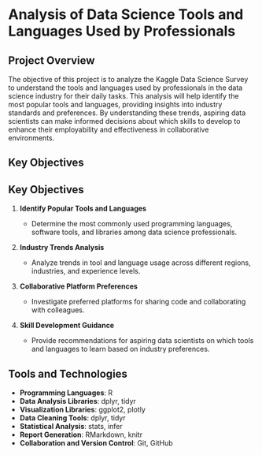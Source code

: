 # Analysis of Data Science Tools and Languages Used by Professionals

## Project Overview

The objective of this project is to analyze the Kaggle Data Science Survey to understand the tools and languages used by professionals in the data science industry for their daily tasks. This analysis will help identify the most popular tools and languages, providing insights into industry standards and preferences. By understanding these trends, aspiring data scientists can make informed decisions about which skills to develop to enhance their employability and effectiveness in collaborative environments.

## Key Objectives
## Key Objectives

1. **Identify Popular Tools and Languages**
   - Determine the most commonly used programming languages, software tools, and libraries among data science professionals.

2. **Industry Trends Analysis**
   - Analyze trends in tool and language usage across different regions, industries, and experience levels.

3. **Collaborative Platform Preferences**
   - Investigate preferred platforms for sharing code and collaborating with colleagues.

4. **Skill Development Guidance**
   - Provide recommendations for aspiring data scientists on which tools and languages to learn based on industry preferences.
  
## Tools and Technologies

- **Programming Languages**: R
- **Data Analysis Libraries**: dplyr, tidyr
- **Visualization Libraries**: ggplot2, plotly
- **Data Cleaning Tools**: dplyr, tidyr
- **Statistical Analysis**: stats, infer
- **Report Generation**: RMarkdown, knitr
- **Collaboration and Version Control**: Git, GitHub
